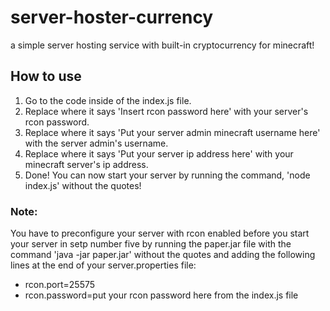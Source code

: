# server-hoster-currency
a simple server hosting service with built-in cryptocurrency for minecraft!
<h2>How to use</h2>

1. Go to the code inside of the index.js file.
2. Replace where it says 'Insert rcon password here' with your server's rcon password.
3. Replace where it says 'Put your server admin minecraft username here' with the server admin's username.
4. Replace where it says 'Put your server ip address here' with your minecraft server's ip address.
5. Done! You can now start your server by running the command, 'node index.js' without the quotes!


<h3>Note:</h3>

You have to preconfigure your server with rcon enabled before you start your server in setp number five by running the paper.jar file with the command 'java -jar paper.jar' without the quotes and adding the following lines at the end of your server.properties file:
  
- rcon.port=25575  
- rcon.password=put your rcon password here from the index.js file
